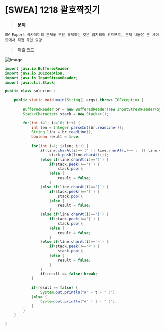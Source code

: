 # [SWEA] 1218 괄호짝짓기
> **[문제](https://swexpertacademy.com/main/talk/solvingClub/problemView.do?solveclubId=AX69tP7quW4DFAVm&contestProbId=AV14eWb6AAkCFAYD&probBoxId=AX7Xk6266eYDFAVm&type=PROBLEM&problemBoxTitle=day0208&problemBoxCnt=4)**
> 
 	SW Expert 아카데미의 문제를 무단 복제하는 것은 금지되어 있으므로, 문제 내용은 본 사이트에서 직접 확인 요망

> **제출 코드**
> 
![image](https://user-images.githubusercontent.com/80896077/174947936-961c6b75-7a6e-4961-9ca7-fd6dea7bcd25.png)

```java
import java.io.BufferedReader;
import java.io.IOException;
import java.io.InputStreamReader;
import java.util.Stack;

public class Solution {

	public static void main(String[] args) throws IOException {
		
		BufferedReader br = new BufferedReader(new InputStreamReader(System.in));
		Stack<Character> stack = new Stack<>();
		
		for(int t=1; t<=10; t++) {
			int len = Integer.parseInt(br.readLine());
			String line = br.readLine();
			boolean result = true;
			
			for(int i=0; i<len; i++) {
				if(line.charAt(i)=='(' || line.charAt(i)=='[' || line.charAt(i)=='{' || line.charAt(i)=='<'){
					stack.push(line.charAt(i));
				}else if(line.charAt(i)==')') {
					if(stack.peek()=='(') {
						stack.pop();
					}else {
						result = false;
					}
				}else if(line.charAt(i)==']') {
					if(stack.peek()=='[') {
						stack.pop();
					}else {
						result = false;
					}
				}else if(line.charAt(i)=='}') {
					if(stack.peek()=='{') {
						stack.pop();
					}else {
						result = false;
					}
				}else if(line.charAt(i)=='>') {
					if(stack.peek()=='<') {
						stack.pop();
					}else {
						result = false;
					}
				}
				if(result == false) break;
			}
			
			if(result == false) {
				System.out.println("#" + t + " 0");
			}else {
				System.out.println("#" + t + " 1");
			}
		}
	}

}
```

